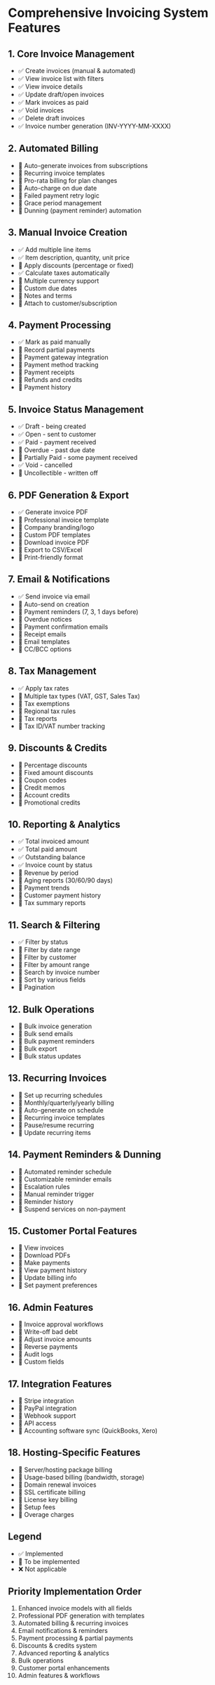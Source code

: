 # Comprehensive Invoicing System Features

## 1. **Core Invoice Management**
- ✅ Create invoices (manual & automated)
- ✅ View invoice list with filters
- ✅ View invoice details
- ✅ Update draft/open invoices
- ✅ Mark invoices as paid
- ✅ Void invoices
- ✅ Delete draft invoices
- ✅ Invoice number generation (INV-YYYY-MM-XXXX)

## 2. **Automated Billing**
- 🔄 Auto-generate invoices from subscriptions
- 🔄 Recurring invoice templates
- 🔄 Pro-rata billing for plan changes
- 🔄 Auto-charge on due date
- 🔄 Failed payment retry logic
- 🔄 Grace period management
- 🔄 Dunning (payment reminder) automation

## 3. **Manual Invoice Creation**
- ✅ Add multiple line items
- ✅ Item description, quantity, unit price
- 🔄 Apply discounts (percentage or fixed)
- ✅ Calculate taxes automatically
- 🔄 Multiple currency support
- 🔄 Custom due dates
- 🔄 Notes and terms
- 🔄 Attach to customer/subscription

## 4. **Payment Processing**
- ✅ Mark as paid manually
- 🔄 Record partial payments
- 🔄 Payment gateway integration
- 🔄 Payment method tracking
- 🔄 Payment receipts
- 🔄 Refunds and credits
- 🔄 Payment history

## 5. **Invoice Status Management**
- ✅ Draft - being created
- ✅ Open - sent to customer
- ✅ Paid - payment received
- 🔄 Overdue - past due date
- 🔄 Partially Paid - some payment received
- ✅ Void - cancelled
- 🔄 Uncollectible - written off

## 6. **PDF Generation & Export**
- ✅ Generate invoice PDF
- 🔄 Professional invoice template
- 🔄 Company branding/logo
- 🔄 Custom PDF templates
- 🔄 Download invoice PDF
- 🔄 Export to CSV/Excel
- 🔄 Print-friendly format

## 7. **Email & Notifications**
- ✅ Send invoice via email
- 🔄 Auto-send on creation
- 🔄 Payment reminders (7, 3, 1 days before)
- 🔄 Overdue notices
- 🔄 Payment confirmation emails
- 🔄 Receipt emails
- 🔄 Email templates
- 🔄 CC/BCC options

## 8. **Tax Management**
- ✅ Apply tax rates
- 🔄 Multiple tax types (VAT, GST, Sales Tax)
- 🔄 Tax exemptions
- 🔄 Regional tax rules
- 🔄 Tax reports
- 🔄 Tax ID/VAT number tracking

## 9. **Discounts & Credits**
- 🔄 Percentage discounts
- 🔄 Fixed amount discounts
- 🔄 Coupon codes
- 🔄 Credit memos
- 🔄 Account credits
- 🔄 Promotional credits

## 10. **Reporting & Analytics**
- ✅ Total invoiced amount
- ✅ Total paid amount
- ✅ Outstanding balance
- ✅ Invoice count by status
- 🔄 Revenue by period
- 🔄 Aging reports (30/60/90 days)
- 🔄 Payment trends
- 🔄 Customer payment history
- 🔄 Tax summary reports

## 11. **Search & Filtering**
- ✅ Filter by status
- 🔄 Filter by date range
- 🔄 Filter by customer
- 🔄 Filter by amount range
- 🔄 Search by invoice number
- 🔄 Sort by various fields
- 🔄 Pagination

## 12. **Bulk Operations**
- 🔄 Bulk invoice generation
- 🔄 Bulk send emails
- 🔄 Bulk payment reminders
- 🔄 Bulk export
- 🔄 Bulk status updates

## 13. **Recurring Invoices**
- 🔄 Set up recurring schedules
- 🔄 Monthly/quarterly/yearly billing
- 🔄 Auto-generate on schedule
- 🔄 Recurring invoice templates
- 🔄 Pause/resume recurring
- 🔄 Update recurring items

## 14. **Payment Reminders & Dunning**
- 🔄 Automated reminder schedule
- 🔄 Customizable reminder emails
- 🔄 Escalation rules
- 🔄 Manual reminder trigger
- 🔄 Reminder history
- 🔄 Suspend services on non-payment

## 15. **Customer Portal Features**
- 🔄 View invoices
- 🔄 Download PDFs
- 🔄 Make payments
- 🔄 View payment history
- 🔄 Update billing info
- 🔄 Set payment preferences

## 16. **Admin Features**
- 🔄 Invoice approval workflows
- 🔄 Write-off bad debt
- 🔄 Adjust invoice amounts
- 🔄 Reverse payments
- 🔄 Audit logs
- 🔄 Custom fields

## 17. **Integration Features**
- 🔄 Stripe integration
- 🔄 PayPal integration
- 🔄 Webhook support
- 🔄 API access
- 🔄 Accounting software sync (QuickBooks, Xero)

## 18. **Hosting-Specific Features**
- 🔄 Server/hosting package billing
- 🔄 Usage-based billing (bandwidth, storage)
- 🔄 Domain renewal invoices
- 🔄 SSL certificate billing
- 🔄 License key billing
- 🔄 Setup fees
- 🔄 Overage charges

## Legend
- ✅ Implemented
- 🔄 To be implemented
- ❌ Not applicable

## Priority Implementation Order
1. Enhanced invoice models with all fields
2. Professional PDF generation with templates
3. Automated billing & recurring invoices
4. Email notifications & reminders
5. Payment processing & partial payments
6. Discounts & credits system
7. Advanced reporting & analytics
8. Bulk operations
9. Customer portal enhancements
10. Admin features & workflows

